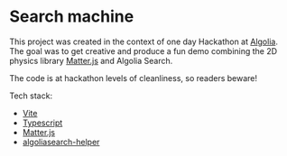 # Search machine

This project was created in the context of one day Hackathon at [Algolia](https://algolia.com/).
The goal was to get creative and produce a fun demo combining the 2D physics library [Matter.js](https://brm.io/matter-js/)
and Algolia Search.

The code is at hackathon levels of cleanliness, so readers beware!

Tech stack:

- [Vite](https://vitejs.dev/)
- [Typescript](https://www.typescriptlang.org/)
- [Matter.js](https://brm.io/matter-js/)
- [algoliasearch-helper](https://www.npmjs.com/package/algoliasearch-helper)
